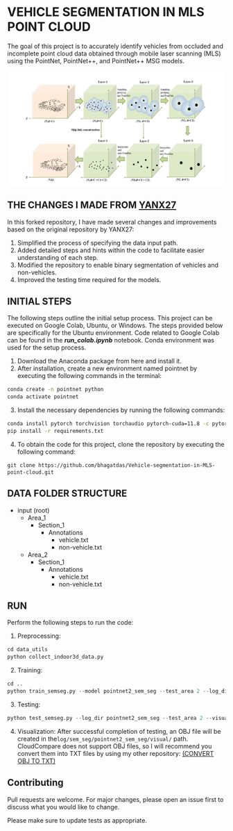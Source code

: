 # VEHICLE SEGMENTATION IN MLS POINT CLOUD

The goal of this project is to accurately identify vehicles from occluded and incomplete point cloud data obtained through mobile laser scanning (MLS) using the PointNet, PointNet++, and PointNet++ MSG models.

![pointnet++](https://github.com/bhagatdas/Vehicle-segmentation-in-MLS-point-cloud/blob/master/pointnetpp.tif)

## THE CHANGES I MADE FROM [YANX27](https://github.com/yanx27/Pointnet_Pointnet2_pytorch)

In this forked repository, I have made several changes and improvements based on the original repository by YANX27:

1. Simplified the process of specifying the data input path.
2. Added detailed steps and hints within the code to facilitate easier understanding of each step.
3. Modified the repository to enable binary segmentation of vehicles and non-vehicles.
4. Improved the testing time required for the models.



## INITIAL STEPS

The following steps outline the initial setup process. This project can be executed on Google Colab, Ubuntu, or Windows. The steps provided below are specifically for the Ubuntu environment. Code related to Google Colab can be found in the ***run_colab.ipynb*** notebook. 
Conda environment was used for the setup process.
1. Download the Anaconda package from here and install it.
2. After installation, create a new environment named 
pointnet by executing the following commands in the terminal:

```bash
conda create -n pointnet python
conda activate pointnet
```

3. Install the necessary dependencies by running the following commands:
```bash
conda install pytorch torchvision torchaudio pytorch-cuda=11.8 -c pytorch -c nvidia
pip install -r requirements.txt
```

4. To obtain the code for this project, clone the repository by executing the following command:
``` git
git clone https://github.com/bhagatdas/Vehicle-segmentation-in-MLS-point-cloud.git
```

## DATA FOLDER STRUCTURE
- input (root) 
  - Area_1
    - Section_1
      - Annotations
        - vehicle.txt
        - non-vehicle.txt
  - Area_2
    - Section_1
      - Annotations
        - vehicle.txt
        - non-vehicle.txt




## RUN
Perform the following steps to run the code:

1. Preprocessing:

```python
cd data_utils
python collect_indoor3d_data.py
```
2. Training:

```python
cd ..
python train_semseg.py --model pointnet2_sem_seg --test_area 2 --log_dir pointnet2_sem_seg --optimizer Adam --epoch 32
```

3. Testing:
```python
python test_semseg.py --log_dir pointnet2_sem_seg --test_area 2 --visual
```
4. Visualization:
After successful completion of testing, an OBJ file will be created in the`log/sem_seg/pointnet2_sem_seg/visual/` path. CloudCompare does not support OBJ files, so I will recommend you convert them into TXT files by using my other repository:
[(CONVERT OBJ TO TXT)](https://github.com/bhagatdas/Convert-OBJ-to-TXT-file-using-python)


## Contributing
Pull requests are welcome. For major changes, please open an issue first
to discuss what you would like to change.

Please make sure to update tests as appropriate.
